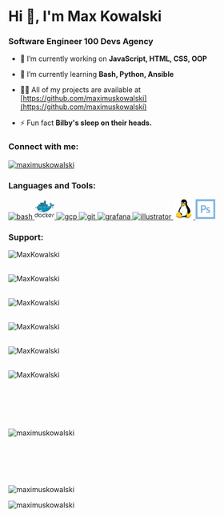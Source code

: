 <h1 align="left">Hi 👋, I'm Max Kowalski</h1>
<h3 align="left">Software Engineer 100 Devs Agency</h3>

- 🔭 I’m currently working on **JavaScript, HTML, CSS, OOP**

- 🌱 I’m currently learning **Bash, Python, Ansible**

- 👨‍💻 All of my projects are available at [https://github.com/maximuskowalski](https://github.com/maximuskowalski)

- ⚡ Fun fact **Bilby's sleep on their heads.**

<h3 align="left">Connect with me:</h3>
<p align="left">
<a href="https://dev.to/maximuskowalski" target="blank"><img align="center" src="https://cdn.jsdelivr.net/npm/simple-icons@3.0.1/icons/dev-dot-to.svg" alt="maximuskowalski" height="30" width="40" /></a>
</p>

<h3 align="left">Languages and Tools:</h3>
<p align="left"> <a href="https://www.gnu.org/software/bash/" target="_blank"> <img src="https://www.vectorlogo.zone/logos/gnu_bash/gnu_bash-icon.svg" alt="bash" width="40" height="40"/> </a> <a href="https://www.docker.com/" target="_blank"> <img src="https://raw.githubusercontent.com/devicons/devicon/master/icons/docker/docker-original-wordmark.svg" alt="docker" width="40" height="40"/> </a> <a href="https://cloud.google.com" target="_blank"> <img src="https://www.vectorlogo.zone/logos/google_cloud/google_cloud-icon.svg" alt="gcp" width="40" height="40"/> </a> <a href="https://git-scm.com/" target="_blank"> <img src="https://www.vectorlogo.zone/logos/git-scm/git-scm-icon.svg" alt="git" width="40" height="40"/> </a> <a href="https://grafana.com" target="_blank"> <img src="https://www.vectorlogo.zone/logos/grafana/grafana-icon.svg" alt="grafana" width="40" height="40"/> </a> <a href="https://www.adobe.com/in/products/illustrator.html" target="_blank"> <img src="https://www.vectorlogo.zone/logos/adobe_illustrator/adobe_illustrator-icon.svg" alt="illustrator" width="40" height="40"/> </a> <a href="https://www.linux.org/" target="_blank"> <img src="https://raw.githubusercontent.com/devicons/devicon/master/icons/linux/linux-original.svg" alt="linux" width="40" height="40"/> </a> <a href="https://www.photoshop.com/en" target="_blank"> <img src="https://raw.githubusercontent.com/devicons/devicon/master/icons/photoshop/photoshop-line.svg" alt="photoshop" width="40" height="40"/> </a> </p>

<h3 align="left">Support:</h3>

<p><a href="https://cointr.ee/maxkowalski"> <img align="left" src="https://img.shields.io/badge/Bitcoin-000?style=for-the-badge&logo=bitcoin&logoColor=white" alt="MaxKowalski" /></a></p><br><br>

<p><a href="https://cointr.ee/maxkowalski"> <img align="left" src="https://img.shields.io/badge/Bitcoin%20Cash-0AC18E?style=for-the-badge&logo=Bitcoin%20Cash&logoColor=white" alt="MaxKowalski" /></a></p><br><br>

<p><a href="https://cointr.ee/maxkowalski"> <img align="left" src="https://img.shields.io/badge/dash-008DE4?style=for-the-badge&logo=dash&logoColor=white" alt="MaxKowalski" /></a></p><br><br>

<p><a href="https://cointr.ee/maxkowalski"> <img align="left" src="https://img.shields.io/badge/Ethereum-3C3C3D?style=for-the-badge&logo=Ethereum&logoColor=white" alt="MaxKowalski" /></a></p><br><br>

<p><a href="https://cointr.ee/maxkowalski"> <img align="left" src="https://img.shields.io/badge/monero-FF6600?style=for-the-badge&logo=monero&logoColor=white" alt="MaxKowalski" /></a></p><br><br>

<p><a href="https://www.buymeacoffee.com/MaxKowalski"> <img align="left" src="https://cdn.buymeacoffee.com/buttons/v2/default-yellow.png" height="50" width="210" alt="MaxKowalski" /></a></p><br><br>

<br /> 
<br /> 
<br /> 
<br /> 

<p><img align="left" src="https://github-readme-stats.vercel.app/api/top-langs?username=maximuskowalski&show_icons=true&locale=en&layout=compact&count_private=true&theme=radical" alt="maximuskowalski" /><br></p>
<br /> 
<br /> <br /> 
<br /> 
<p>&nbsp;<img align="left" src="https://github-readme-stats.vercel.app/api?username=maximuskowalski&show_icons=true&locale=en&theme=radical" alt="maximuskowalski" /><br></p>

<p><img align="left" src="https://github-readme-streak-stats.herokuapp.com/?user=maximuskowalski&theme=radical" alt="maximuskowalski" /><br></p>


